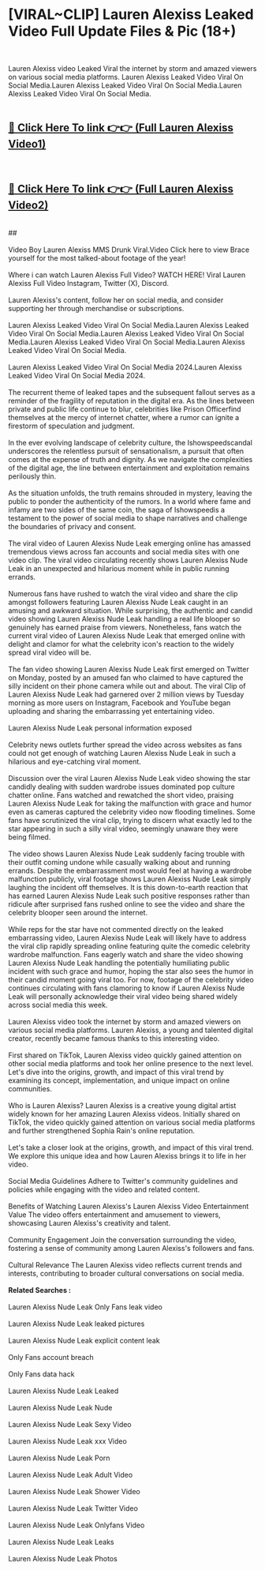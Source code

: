# [VIRAL~CLIP] Lauren Alexiss Leaked Video Full Update Files & Pic (18+) <br>
<br>

Lauren Alexiss video Leaked Viral the internet by storm and amazed viewers on various social media platforms. Lauren Alexiss Leaked Video Viral On Social Media.Lauren Alexiss Leaked Video Viral On Social Media.Lauren Alexiss Leaked Video Viral On Social Media.<br>
 <br>

##  <a href="https://play.trustnlinepharmacy.us?title=Full Lauren_Alexiss&ref=git">🔴 Click Here To link 👉👉 (Full Lauren Alexiss Video1)</a><br>
  <br>

##  <a href="https://play.trustnlinepharmacy.us?title=Full Lauren_Alexiss&ref=git">🔴 Click Here To link 👉👉 (Full Lauren Alexiss Video2)</a><br>
  <br>
  ##


  <br>

  <br>
Video Boy Lauren Alexiss MMS Drunk Viral.Video Click here to view Brace yourself for the most talked-about footage of the year!
<br><br>
Where i can watch Lauren Alexiss Full Video? WATCH HERE! Viral Lauren Alexiss Full Video Instagram, Twitter (X), Discord.
<br><br>
Lauren Alexiss's content, follow her on social media, and consider supporting her through merchandise or subscriptions.
<br><br>
Lauren Alexiss Leaked Video Viral On Social Media.Lauren Alexiss Leaked Video Viral On Social Media.Lauren Alexiss Leaked Video Viral On Social Media.Lauren Alexiss Leaked Video Viral On Social Media.Lauren Alexiss Leaked Video Viral On Social Media.
<br><br>
Lauren Alexiss Leaked Video Viral On Social Media 2024.Lauren Alexiss Leaked Video Viral On Social Media 2024.
<br><br>
The recurrent theme of leaked tapes and the subsequent fallout serves as a reminder of the fragility of reputation in the digital era. As the lines between private and public life continue to blur, celebrities like Prison Officerfind themselves at the mercy of internet chatter, where a rumor can ignite a firestorm of speculation and judgment.
<br><br>
In the ever evolving landscape of celebrity culture, the Ishowspeedscandal underscores the relentless pursuit of sensationalism, a pursuit that often comes at the expense of truth and dignity. As we navigate the complexities of the digital age, the line between entertainment and exploitation remains perilously thin.
<br><br>
As the situation unfolds, the truth remains shrouded in mystery, leaving the public to ponder the authenticity of the rumors. In a world where fame and infamy are two sides of the same coin, the saga of Ishowspeedis a testament to the power of social media to shape narratives and challenge the boundaries of privacy and consent.
<br><br>
The viral video of Lauren Alexiss Nude Leak emerging online has amassed tremendous views across fan accounts and social media sites with one video clip. The viral video circulating recently shows Lauren Alexiss Nude Leak in an unexpected and hilarious moment while in public running errands.
<br><br>
Numerous fans have rushed to watch the viral video and share the clip amongst followers featuring Lauren Alexiss Nude Leak caught in an amusing and awkward situation. While surprising, the authentic and candid video showing Lauren Alexiss Nude Leak handling a real life blooper so genuinely has earned praise from viewers. Nonetheless, fans watch the current viral video of Lauren Alexiss Nude Leak that emerged online with delight and clamor for what the celebrity icon's reaction to the widely spread viral video will be.
<br><br>
The fan video showing Lauren Alexiss Nude Leak first emerged on Twitter on Monday, posted by an amused fan who claimed to have captured the silly incident on their phone camera while out and about. The viral Clip of Lauren Alexiss Nude Leak had garnered over 2 million views by Tuesday morning as more users on Instagram, Facebook and YouTube began uploading and sharing the embarrassing yet entertaining video.
<br><br>
Lauren Alexiss Nude Leak personal information exposed
<br><br>
Celebrity news outlets further spread the video across websites as fans could not get enough of watching Lauren Alexiss Nude Leak in such a hilarious and eye-catching viral moment.
<br><br>
Discussion over the viral Lauren Alexiss Nude Leak video showing the star candidly dealing with sudden wardrobe issues dominated pop culture chatter online. Fans watched and rewatched the short video, praising Lauren Alexiss Nude Leak for taking the malfunction with grace and humor even as cameras captured the celebrity video now flooding timelines. Some fans have scrutinized the viral clip, trying to discern what exactly led to the star appearing in such a silly viral video, seemingly unaware they were being filmed.
<br><br>
The video shows Lauren Alexiss Nude Leak suddenly facing trouble with their outfit coming undone while casually walking about and running errands. Despite the embarrassment most would feel at having a wardrobe malfunction publicly, viral footage shows Lauren Alexiss Nude Leak simply laughing the incident off themselves. It is this down-to-earth reaction that has earned Lauren Alexiss Nude Leak such positive responses rather than ridicule after surprised fans rushed online to see the video and share the celebrity blooper seen around the internet.
<br><br>
While reps for the star have not commented directly on the leaked embarrassing video, Lauren Alexiss Nude Leak will likely have to address the viral clip rapidly spreading online featuring quite the comedic celebrity wardrobe malfunction. Fans eagerly watch and share the video showing Lauren Alexiss Nude Leak handling the potentially humiliating public incident with such grace and humor, hoping the star also sees the humor in their candid moment going viral too. For now, footage of the celebrity video continues circulating with fans clamoring to know if Lauren Alexiss Nude Leak will personally acknowledge their viral video being shared widely across social media this week.
<br><br>
Lauren Alexiss video took the internet by storm and amazed viewers on various social media platforms. Lauren Alexiss, a young and talented digital creator, recently became famous thanks to this interesting video.
<br><br>
First shared on TikTok, Lauren Alexiss video quickly gained attention on other social media platforms and took her online presence to the next level. Let's dive into the origins, growth, and impact of this viral trend by examining its concept, implementation, and unique impact on online communities.
<br><br>
Who is Lauren Alexiss? Lauren Alexiss is a creative young digital artist widely known for her amazing Lauren Alexiss videos. Initially shared on TikTok, the video quickly gained attention on various social media platforms and further strengthened Sophia Rain's online reputation.
<br><br>
Let's take a closer look at the origins, growth, and impact of this viral trend. We explore this unique idea and how Lauren Alexiss brings it to life in her video.
<br><br>
Social Media Guidelines Adhere to Twitter's community guidelines and policies while engaging with the video and related content.
<br><br>
Benefits of Watching Lauren Alexiss's Lauren Alexiss Video Entertainment Value The video offers entertainment and amusement to viewers, showcasing Lauren Alexiss's creativity and talent.
<br><br>
Community Engagement Join the conversation surrounding the video, fostering a sense of community among Lauren Alexiss's followers and fans.
<br><br>
Cultural Relevance The Lauren Alexiss video reflects current trends and interests, contributing to broader cultural conversations on social media.
<br><br>
<strong>Related Searches :</strong>
<br><br>
Lauren Alexiss Nude Leak Only Fans leak video
<br><br>
Lauren Alexiss Nude Leak leaked pictures
<br><br>
Lauren Alexiss Nude Leak explicit content leak
<br><br>
Only Fans account breach
<br><br>
Only Fans data hack
<br><br>
Lauren Alexiss Nude Leak Leaked
<br><br>
Lauren Alexiss Nude Leak Nude
<br><br>
Lauren Alexiss Nude Leak Sexy Video
<br><br>
Lauren Alexiss Nude Leak xxx Video
<br><br>
Lauren Alexiss Nude Leak Porn
<br><br>
Lauren Alexiss Nude Leak Adult Video
<br><br>
Lauren Alexiss Nude Leak Shower Video
<br><br>
Lauren Alexiss Nude Leak Twitter Video
<br><br>
Lauren Alexiss Nude Leak Onlyfans Video
<br><br>
Lauren Alexiss Nude Leak Leaks
<br><br>
Lauren Alexiss Nude Leak Photos